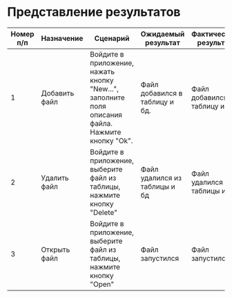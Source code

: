 # Представление результатов



|Номер п/п  |Назначение  | Сценарий | Ожидаемый результат| Фактический результат| Оценка |
|--|--|--|--| --| --|  
| 1 | Добавить файл | Войдите в приложение, нажать кнопку "New...", заполните поля описания файла. Нажмите кнопку "Ok".|Файл добавился в таблицу и бд. |Файл добавился в таблицу и бд | Задание успешно выполнено
|  2| Удалить файл | Войдите в приложение, выберите файл из таблицы, нажмите кнопку "Delete"|Файл удалился из таблицы и бд |Файл удалился из таблицы и бд |Задание успешно выполнено
|  3|  Открыть файл| Войдите в приложение, выберите файл из таблицы, нажмите кнопку "Open" | Файл запустился | Файл запустился |Задание успешно выполнено

